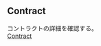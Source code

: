 ## Contract
コントラクトの詳細を確認する。  
[Contract](https://goerli.etherscan.io/address/0xD45f7Db3dDEb41fF9c039fa3520c390CefD79dB0)
